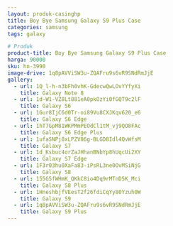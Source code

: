 ```yaml
---
layout: produk-casinghp
title: Boy Bye Samsung Galaxy S9 Plus Case
categories: samsung
tags: galaxy

# Produk
product-title: Boy Bye Samsung Galaxy S9 Plus Case
harga: 90000
sku: hn-3990
image-drive: 1q8pAVViSW3u-ZQAFru9s6vR9SNdRmJjE
gallery:
  - url: 1Q_l-h-n3bFh0vhK-GdecwQwLOvYYfyXi
    title: Galaxy Note 8
  - url: 1d-W1-VZ8Lt881eA0pkOzYi0fGQT9c2lF
    title: Galaxy S6
  - url: 1Gur8IjC6d0Tr-oi89Vu8CXJKqv620_e6
    title: Galaxy S6 Edge
  - url: 1hT7GpM81WKPMmPEOdCl1tM_vj9QO8FAc
    title: Galaxy S6 Edge Plus
  - url: 1ufaSNPj8xLPZV86g-BLGD8Idl4QvWfsM
    title: Galaxy S7
  - url: 1d_Ksbuc4orZaJHhanBNbYp8hUqcUi2XY
    title: Galaxy S7 Edge
  - url: 1F3r03hu0XaFa83-iPsRL3ne0OvMSiNjG
    title: Galaxy S8
  - url: 155G5fWHmK_QKkC8io4Dq9rMTnD5K_Mci
    title: Galaxy S8 Plus
  - url: 1HneshbjfVEesT2f26fdiCqYy80Yzuh0W
    title: Galaxy S9
  - url: 1q8pAVViSW3u-ZQAFru9s6vR9SNdRmJjE
    title: Galaxy S9 Plus
---
```

